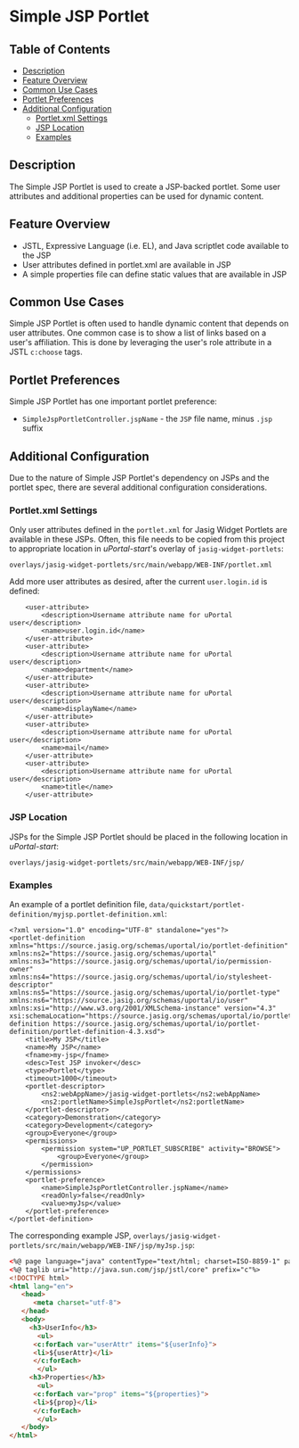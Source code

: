 # Simple JSP Portlet

## Table of Contents
  - [Description](#disc)
  - [Feature Overview](#features)
  - [Common Use Cases](#usages)
  - [Portlet Preferences](#prefs)
  - [Additional Configuration](#config)
    - [Portlet.xml Settings](#settings)
    - [JSP Location](#jspdir)
    - [Examples](#examples)

## <a name="desc"></a> Description
The Simple JSP Portlet is used to create a JSP-backed portlet.
Some user attributes and additional properties can be used for dynamic content.

## <a name="features"></a> Feature Overview
  - JSTL, Expressive Language (i.e. EL), and Java scriptlet code available to the JSP
  - User attributes defined in portlet.xml are available in JSP
  - A simple properties file can define static values that are available in JSP

## <a name="usage"></a> Common Use Cases
Simple JSP Portlet is often used to handle dynamic content that depends on user attributes.
One common case is to show a list of links based on a user's affiliation.
This is done by leveraging the user's role attribute in a JSTL `c:choose` tags.

## <a name="prefs"></a> Portlet Preferences
Simple JSP Portlet has one important portlet preference:
  - `SimpleJspPortletController.jspName` - the `JSP` file name, minus `.jsp` suffix

## <a name="config"></a> Additional Configuration
Due to the nature of Simple JSP Portlet's dependency on JSPs and the portlet spec,
there are several additional configuration considerations.

### <a name="settings"></a> Portlet.xml Settings
Only user attributes defined in the `portlet.xml` for Jasig Widget Portlets are available
in these JSPs. Often, this file needs to be copied from this project to appropriate location
in _uPortal-start_'s overlay of `jasig-widget-portlets`:

```
overlays/jasig-widget-portlets/src/main/webapp/WEB-INF/portlet.xml
```

Add more user attributes as desired, after the current `user.login.id` is defined:

```$xslt
    <user-attribute>
        <description>Username attribute name for uPortal user</description>
        <name>user.login.id</name>
    </user-attribute>
    <user-attribute>
        <description>Username attribute name for uPortal user</description>
        <name>department</name>
    </user-attribute>
    <user-attribute>
        <description>Username attribute name for uPortal user</description>
        <name>displayName</name>
    </user-attribute>
    <user-attribute>
        <description>Username attribute name for uPortal user</description>
        <name>mail</name>
    </user-attribute>
    <user-attribute>
        <description>Username attribute name for uPortal user</description>
        <name>title</name>
    </user-attribute>
```

### <a name="jspdir"></a>JSP Location
JSPs for the Simple JSP Portlet should be placed in the following location in _uPortal-start_:

```$xslt
overlays/jasig-widget-portlets/src/main/webapp/WEB-INF/jsp/
```


### <a name="examples"></a>Examples
An example of a portlet definition file, `data/quickstart/portlet-definition/myjsp.portlet-definition.xml`:

```$xslt
<?xml version="1.0" encoding="UTF-8" standalone="yes"?>
<portlet-definition xmlns="https://source.jasig.org/schemas/uportal/io/portlet-definition" xmlns:ns2="https://source.jasig.org/schemas/uportal" xmlns:ns3="https://source.jasig.org/schemas/uportal/io/permission-owner" xmlns:ns4="https://source.jasig.org/schemas/uportal/io/stylesheet-descriptor" xmlns:ns5="https://source.jasig.org/schemas/uportal/io/portlet-type" xmlns:ns6="https://source.jasig.org/schemas/uportal/io/user" xmlns:xsi="http://www.w3.org/2001/XMLSchema-instance" version="4.3" xsi:schemaLocation="https://source.jasig.org/schemas/uportal/io/portlet-definition https://source.jasig.org/schemas/uportal/io/portlet-definition/portlet-definition-4.3.xsd">
    <title>My JSP</title>
    <name>My JSP</name>
    <fname>my-jsp</fname>
    <desc>Test JSP invoker</desc>
    <type>Portlet</type>
    <timeout>1000</timeout>
    <portlet-descriptor>
        <ns2:webAppName>/jasig-widget-portlets</ns2:webAppName>
        <ns2:portletName>SimpleJspPortlet</ns2:portletName>
    </portlet-descriptor>
    <category>Demonstration</category>
    <category>Development</category>
    <group>Everyone</group>
    <permissions>
        <permission system="UP_PORTLET_SUBSCRIBE" activity="BROWSE">
            <group>Everyone</group>
        </permission>
    </permissions>
    <portlet-preference>
        <name>SimpleJspPortletController.jspName</name>
        <readOnly>false</readOnly>
        <value>myJsp</value>
    </portlet-preference>
</portlet-definition>
```

The corresponding example JSP, `overlays/jasig-widget-portlets/src/main/webapp/WEB-INF/jsp/myJsp.jsp`:

```html
<%@ page language="java" contentType="text/html; charset=ISO-8859-1" pageEncoding="ISO-8859-1"%>
<%@ taglib uri="http://java.sun.com/jsp/jstl/core" prefix="c"%>
<!DOCTYPE html>
<html lang="en">
   <head>
      <meta charset="utf-8">
   </head>
   <body>
     <h3>UserInfo</h3>
       <ul>
      <c:forEach var="userAttr" items="${userInfo}">
      <li>${userAttr}</li>
      </c:forEach>
       </ul>
     <h3>Properties</h3>
       <ul>
      <c:forEach var="prop" items="${properties}">
      <li>${prop}</li>
      </c:forEach>
       </ul>
   </body>
</html>
```
